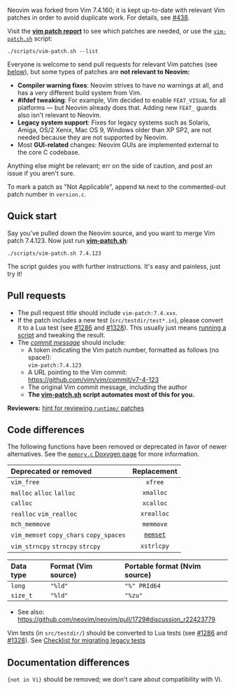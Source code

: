 Neovim was forked from Vim 7.4.160; it is kept up-to-date with relevant Vim patches in order to avoid duplicate work. For details, see [#438](https://github.com/neovim/neovim/issues/438).

Visit the [**vim patch report**](http://neovim.io/doc/reports/vimpatch/) to see which patches are needed, or use the [`vim-patch.sh`](https://github.com/neovim/neovim/blob/master/scripts/vim-patch.sh) script: 

    ./scripts/vim-patch.sh --list

Everyone is welcome to send pull requests for relevant Vim patches (see [below](#pull-requests)), but some types of patches are **not relevant to Neovim:**

- **Compiler warning fixes**: Neovim strives to have no warnings at all, and has a very different build system from Vim.
- **#ifdef tweaking**: For example, Vim decided to enable `FEAT_VISUAL` for all platforms — but Neovim already does that. Adding new `FEAT_` guards also isn't relevant to Neovim.
- **Legacy system support**: Fixes for legacy systems such as Solaris, Amiga, OS/2 Xenix, Mac OS 9, Windows older than XP SP2, are not needed because they are not supported by Neovim.
- Most **GUI-related** changes: Neovim GUIs are implemented external to the core C codebase.

Anything else might be relevant; err on the side of caution, and post an issue if you aren't sure. 

To mark a patch as "Not Applicable", append `NA` next to the commented-out patch number in `version.c`.

Quick start
-----------

Say you've pulled down the Neovim source, and you want to merge Vim patch 7.4.123. Now just run [**vim-patch.sh**](https://github.com/neovim/neovim/blob/master/scripts/vim-patch.sh):

    ./scripts/vim-patch.sh 7.4.123

The script guides you with further instructions. It's easy and painless, just try it!

Pull requests
-------------

- The pull request *title* should include `vim-patch:7.4.xxx`. 
- If the patch includes a new test (`src/testdir/test*.in`), please convert it to a Lua test (see [#1286](https://github.com/neovim/neovim/issues/1286) and [#1328](https://github.com/neovim/neovim/pull/1328)). This usually just means [running a script](https://github.com/neovim/neovim/pull/2178#issuecomment-83230194) and tweaking the result.
- The [*commit message*](https://github.com/neovim/neovim/commit/4ccf1125ff569eccfc34abc4ad794044c5ab7455) should include:
    - A token indicating the Vim patch number, formatted as follows (no space!): <br/>
     `vim-patch:7.4.123`
    - A URL pointing to the Vim commit: <br/>
      https://github.com/vim/vim/commit/v7-4-123
    - The original Vim commit message, including the author
    - **The [vim-patch.sh](https://github.com/neovim/neovim/blob/master/scripts/vim-patch.sh) script automates most of this for you.**

**Reviewers:** [hint for reviewing `runtime/` patches](https://github.com/neovim/neovim/pull/1744#issuecomment-68202876)


Code differences
----------------

The following functions have been removed or deprecated in favor of newer alternatives.
See the [`memory.c` Doxygen page](http://neovim.io/doc/dev/memory_8c.html) for more information.

| Deprecated or removed                   | Replacement        |
|:----------------------------------------|:------------------:|
| `vim_free`                              | `xfree`             |
| `malloc` `alloc` `lalloc`               | `xmalloc`          |
| `calloc`                                | `xcalloc`          |
| `realloc` `vim_realloc`                 | `xrealloc`         |
| `mch_memmove`                           | `memmove`          |
| `vim_memset` `copy_chars` `copy_spaces` | [`memset`][memset] |
| `vim_strncpy` `strncpy` `strcpy`        | `xstrlcpy`         |

| Data type | Format (Vim source) | Portable format (Nvim source) |
|:----------|:--------------------|:------------------------------|
| `long`    | `"%ld"`             | `"%" PRId64`                  |
| `size_t`  | `"%ld"`             | `"%zu"`                       |

- See also: https://github.com/neovim/neovim/pull/1729#discussion_r22423779

Vim tests (in `src/testdir/`) should be converted to Lua tests (see [#1286](https://github.com/neovim/neovim/issues/1286) and [#1328](https://github.com/neovim/neovim/pull/1328)). See [Checklist for migrating legacy tests][checklist]

Documentation differences
-------------------------

`{not in Vi}` should be removed; we don't care about compatibility with Vi.


[memset]: https://github.com/neovim/neovim/pull/1635
[checklist]: Unit-tests#checklist-for-migrating-legacy-tests